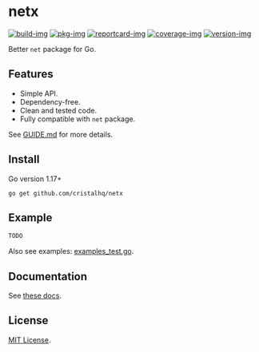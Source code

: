 # netx

[![build-img]][build-url]
[![pkg-img]][pkg-url]
[![reportcard-img]][reportcard-url]
[![coverage-img]][coverage-url]
[![version-img]][version-url]

Better `net` package for Go.

## Features

* Simple API.
* Dependency-free.
* Clean and tested code.
* Fully compatible with `net` package.

See [GUIDE.md](https://github.com/cristalhq/netx/blob/main/GUIDE.md) for more details.

## Install

Go version 1.17+

```
go get github.com/cristalhq/netx
```

## Example

```go
TODO
```

Also see examples: [examples_test.go](https://github.com/cristalhq/netx/blob/main/example_test.go).

## Documentation

See [these docs][pkg-url].

## License

[MIT License](LICENSE).

[build-img]: https://github.com/cristalhq/netx/workflows/build/badge.svg
[build-url]: https://github.com/cristalhq/netx/actions
[pkg-img]: https://pkg.go.dev/badge/cristalhq/netx
[pkg-url]: https://pkg.go.dev/github.com/cristalhq/netx
[reportcard-img]: https://goreportcard.com/badge/cristalhq/netx
[reportcard-url]: https://goreportcard.com/report/cristalhq/netx
[coverage-img]: https://codecov.io/gh/cristalhq/netx/branch/main/graph/badge.svg
[coverage-url]: https://codecov.io/gh/cristalhq/netx
[version-img]: https://img.shields.io/github/v/release/cristalhq/netx
[version-url]: https://github.com/cristalhq/netx/releases
